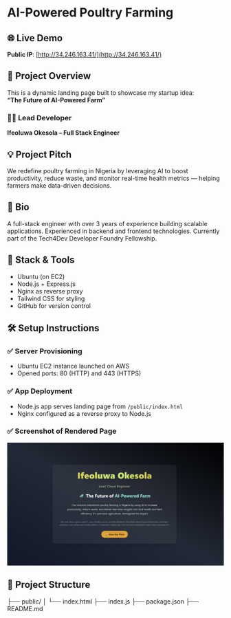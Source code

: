 # AI-Powered Poultry Farming

## 🌐 Live Demo
**Public IP**: [http://34.246.163.41/](http://34.246.163.41/)

## 🚀 Project Overview
This is a dynamic landing page built to showcase my startup idea:  
**“The Future of AI-Powered Farm”**

### 👨‍💻 Lead Developer
**Ifeoluwa Okesola – Full Stack Engineer**

## 💡 Project Pitch
We redefine poultry farming in Nigeria by leveraging AI to boost productivity, reduce waste, and monitor real-time health metrics — helping farmers make data-driven decisions.

## 🧠 Bio
A full-stack engineer with over 3 years of experience building scalable applications. Experienced in backend and frontend technologies. Currently part of the Tech4Dev Developer Foundry Fellowship.

## 🔧 Stack & Tools
- Ubuntu (on EC2)
- Node.js + Express.js
- Nginx as reverse proxy
- Tailwind CSS for styling
- GitHub for version control

## 🛠 Setup Instructions

### ✅ Server Provisioning
- Ubuntu EC2 instance launched on AWS
- Opened ports: 80 (HTTP) and 443 (HTTPS)

### ✅ App Deployment
- Node.js app serves landing page from `/public/index.html`
- Nginx configured as a reverse proxy to Node.js

### ✅ Screenshot of Rendered Page

![Browser image](images/screenshot-landing-page.png)


## 📂 Project Structure
├── public/
│ └── index.html
├── index.js
├── package.json
├── README.md
